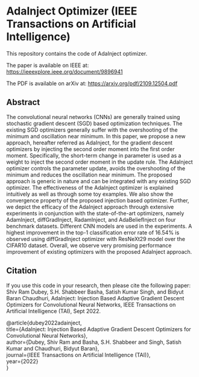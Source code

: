 # AdaInject Optimizer (IEEE Transactions on Artificial Intelligence)

This repository contains the code of AdaInject optimizer.

The paper is available on IEEE at: https://ieeexplore.ieee.org/document/9896941

The PDF is available on arXiv at: https://arxiv.org/pdf/2109.12504.pdf

## Abstract

The convolutional neural networks (CNNs) are generally trained using stochastic gradient descent (SGD) based optimization techniques. The existing SGD optimizers generally suffer with the overshooting of the  minimum and oscillation near minimum. In this paper, we propose a new approach, hereafter referred as AdaInject, for the gradient descent optimizers by injecting the second order moment into the first order moment. Specifically, the short-term change in parameter is used as a weight to inject the second order moment in the update rule. The AdaInject optimizer controls the parameter update, avoids the overshooting of the minimum and reduces the oscillation near minimum. The proposed approach is generic in nature and can be integrated with any existing SGD optimizer. The effectiveness of the AdaInject optimizer is explained intuitively as well as through some toy examples. We also show the convergence property of the proposed injection based optimizer. Further, we depict the efficacy of the AdaInject approach through extensive experiments in conjunction with the state-of-the-art optimizers, namely AdamInject, diffGradInject, RadamInject, and AdaBeliefInject on four benchmark datasets. Different CNN models are used in the experiments. A highest improvement in the top-1 classification error rate of $16.54\%$ is observed using diffGradInject optimizer with ResNeXt29 model over the CIFAR10 dataset. Overall, we observe very promising performance improvement of existing optimizers with the proposed AdaInject approach.

## Citation

If you use this code in your research, then please cite the following paper: Shiv Ram Dubey, S.H. Shabbeer Basha, Satish Kumar Singh, and Bidyut Baran Chaudhuri, AdaInject: Injection Based Adaptive Gradient Descent Optimizers for Convolutional Neural Networks, IEEE Transactions on Artificial Intelligence (TAI), Sept 2022.

@article{dubey2022adainject,<br/>
title={AdaInject: Injection Based Adaptive Gradient Descent Optimizers for Convolutional Neural Networks},<br/>
author={Dubey, Shiv Ram and Basha, S.H. Shabbeer and Singh, Satish Kumar and Chaudhuri, Bidyut Baran},<br/>
journal={IEEE Transactions on Artificial Intelligence (TAI)},<br/>
year={2022}<br/>
}
